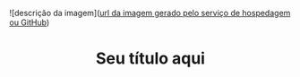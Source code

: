 ![descrição da imagem]([url da imagem gerado pelo serviço de hospedagem ou GitHub](https://github.com/StagiFAM/Stagi/blob/main/images/logo.png))

<h1 align="center"> Seu título aqui </h1>
